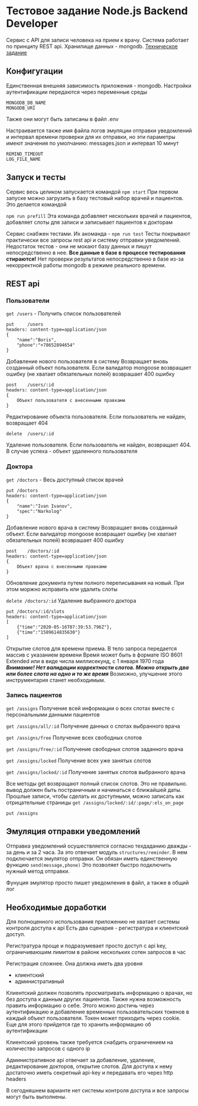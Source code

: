 # Тестовое задание Node.js Backend Developer

Сервис с API для записи человека на прием к врачу. Система работает по принципу REST api. 
Хранилище данных - mongodb.
[Техническое задание](conditions.md)

## Конфигугации

Единственная внешняя зависимость приложения - mongodb. Настройки аутентификации передаются через переменные среды

```
MONGODB_DB_NAME
MONGODB_URI
```
Также они могут быть записаны в файл .env

Настраивается также имя файла логов эмуляции отправки уведомлений и интервал времени проверки для их отправки, но эти параметры имеют значения по умолчанию: messages.json и интервал 10 минут
```
REMIND_TIMEOUT
LOG_FILE_NAME
```
## Запуск и тесты
Сервис весь целиком запускается командой 
`npm start` При первом запуске можно загрузить в базу тестовый набор врачей и пациентов. Это делается командой 

`npm run prefill` Эта команда добавляет нескольких врачей и пациентов, добавляет слоты для записи и записывает пациентов к докторам

Сервис снабжен тестами. Их акоманда - `npm run test` Тесты покрывают практически все запросы rest api и систему отправки уведомлений. 
Недостаток тестов - они не мокают базу данных и пишут непосредственно в нее. **Все данные в базе в процессе тестирования стираются!** 
Нет проверки результатов непосредственно в базе из-за некорректной работы  mongodb в режиме реального времени.
## REST api
### Пользователи 
`get /users` - Получить список пользователей

```
put     /users 
headers: content-type=application/json  
{
	"name":"Boris",
	"phone":"+78652894654"
}
```
Добавление нового пользователя в систему Возвращает вновь созданный объект пользователя.
Если валидатор mongoose возвращает ошибку (не хватает обязательных полей) возврашает 400 ошибку 
```
post    /users/:id
headers: content-type=application/json
{
    Объект пользователя с внесенными правками
}
```
Редактирование объекта пользователя. Если пользователь не найден, возвращает 404
```
delete  /users/:id
```
Удаление пользователя. Если пользователь не найден, возвращает 404. В случае успеха - объект удаленного пользователя

### Доктора
`get /doctors` - Весь доступный список врачей

```
put /doctors
headers: content-type=application/json
{
	"name":"Ivan Ivanov",
	"spec":"Narkolog"
}
```
Добавление нового врача в систему Возвращает вновь созданный объект.
Если валидатор mongoose возвращает ошибку (не хватает обязательных полей) возврашает 400 ошибку 

```
post    /doctors/:id
headers: content-type=application/json
{
    Объект врача с внесенными правками
}
```
Обновление документа путем полного переписывания на новый. При этом моржно исправить или удалить слоты

`delete /doctors/:id` Удаление выбранного доктора

```
put /doctors/:id/slots
headers: content-type=application/json
[
    {"time":"2020-05-16T07:39:53.796Z"},
    {"time":"1589614835630"}
]
```
Открытие слотов для времени приема. В тело запроса передается массив с указанием времени
Время может быть в формате ISO 8601 Extended или в виде числа миллисекунд, с 1 января 1970 года
***Внимание! Нет валидации корректности слотов. Можно открыть два или более слота на одно и то же время***
Возможно, улучшение этого инструментария станет необходимым.
### Запись пациентов
`get /assigns` Получение всей информации о всех слотах вместе с персональными данными пациентов

`get /assigns/all/:id` Получение данных о слотах выбранного врача

`get /assigns/free` Получение всех свободных слотов

`get /assigns/free/:id` Получение свободных слотов заданного врача

`get /assigns/locked` Получение всех уже занятых слотов

`get /assigns/locked/:id` Получение занятых слотов выбранного врача

Все методы get возвращают полный список слотов. Это не правильно. вывод должен быть постраничным и начинаться
с ближайшей даты. Прошлые записи, чтобы сделать их доступными, можно записать как отрицательные страницы 
`get /assigns/locked/:id/:page/:els_on_page` 

```
put /assigns
```
## Эмуляция отправки уведомлений
Отправка уведомлений осушествляется согласно техдаданию дважды - за день и за 2 часа.
За это отвечает модуль `structures/reminder`.
В нем подключается эмулятор отправки. Он обязан иметь единственную функцию `send(message,phone)` Это позволяет быстро подключить нужный метод отправки.

Фунуция эмулятор просто пишет уведомления в файл, а также в общий лог

## Необходимые доработки
Для полноценного использования приложению не хватает системы контроля доступа к api Есть два сценария - регистратура и клиентский доступ.

Регистратура проще и подразумевает просто доступ с api key, ограничиваюшим лимитом в районк нескольких сотен запросов в час 

Регистрация сложнее.
Она должна иметь два уровня 
- клиентский
- административный

Клиентский должен позволять просматривать информацию о врачах, но без доступа к данным других пациентов. Также нужна возможность править информацию о себе.
Этого можно достичь через аутентификацию и добавление временных пользовательских токенов в каждый объект пользователя.
Токен может приходить через cookie. Еще для этого прийдется где то хранить информацию об аутентификации

Клиентский уровень также требуется снабдить ограничением на количество запросов с одного ip
 
 Административное api отвечает за добавление, удаление, редактирование докторов, открытие слотов. Для доступа к нему достаточно иметь секретный api-key и передавать его через http headers
 
 В сегодняшнем варианте нет системы контроля доступа и все запросы могут быть выполнены.